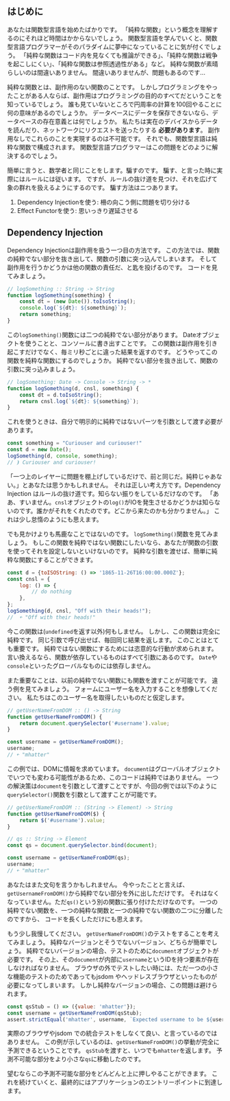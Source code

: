 ## はじめに

あなたは関数型言語を始めたばかりです。
「純粋な関数」という概念を理解するのにそれほど時間はかからないでしょう。
関数型言語を学んでいくと、関数型言語プログラマーがそのパラダイムに夢中になっていることに気が付くでしょう。
「純粋な関数はコード内を見なくても推論ができる」、「純粋な関数は戦争を起こしにくい」、「純粋な関数は参照透過性がある」など。
純粋な関数が素晴らしいのは間違いありません。
間違いありませんが、問題もあるのです...

純粋な関数とは、副作用のない関数のことです。
しかしプログラミングをやったことがある人ならば、副作用はプログラミングの目的のすべてだということを知っているでしょう。
誰も見ていないところで円周率の計算を100回やることに何の意味があるのでしょうか。
データベースにデータを保存できないなら、データベースの存在意義とは何でしょうか。
私たちは実在のデバイスからデータを読んだり、ネットワークにリクエストを送ったりする **必要があります**。
副作用なしでこれらのことを実現するのは不可能です。
それでも、関数型言語は純粋な関数で構成されます。
関数型言語プログラマーはこの問題をどのように解決するのでしょう。

簡単に言うと、数学者と同じことをします。騙すのです。
騙す、と言った時に実際にはルールには従います。
ですが、ルールの抜け道を見つけ、それを広げて象の群れを扱えるようにするのです。
騙す方法はニつあります。

1. Dependency Injectionを使う: 柵の向こう側に問題を切り分ける
2. Effect Functorを使う: 思いっきり遅延させる

## Dependency Injection

Dependency Injectionは副作用を扱う一つ目の方法です。
この方法では、関数の純粋でない部分を抜き出して、関数の引数に突っ込んでしまいます。
そして副作用を行うかどうかは他の関数の責任だ、と匙を投げるのです。
コードを見てみましょう。

```js
// logSomething :: String -> String
function logSomething(something) {
    const dt = (new Date()).toIsoString();
    console.log(`${dt}: ${something}`);
    return something;
}
```

この`logSomething()`関数には二つの純粋でない部分があります。
Dateオブジェクトを使うことと、コンソールに書き出すことです。
この関数は副作用を引き起こすだけでなく、毎ミリ秒ごとに違った結果を返すのです。
どうやってこの関数を純粋な関数にするのでしょうか。
純粋でない部分を抜き出して、関数の引数に突っ込みましょう。

```js
// logSomething: Date -> Console -> String -> *
function logSomething(d, cnsl, something) {
    const dt = d.toIsoString();
    return cnsl.log(`${dt}: ${something}`);
}
```

これを使うときは、自分で明示的に純粋ではないパーツを引数として渡す必要があります。


```js
const something = "Curiouser and curiouser!"
const d = new Date();
logSomething(d, console, something);
// ⦘ Curiouser and curiouser!
```

「一つ上のレイヤーに問題を棚上げしているだけで、前と同じだ。純粋じゃあない。」とあなたは思うかもしれません。
それは正しい考え方です。Dependency Injection はルールの抜け道です。知らない振りをしているだけなのです。
「ああ、すいません。`cnsl`オブジェクトの`log()`がIOを発生させるかどうかは知らないのです。誰かがそれをくれたのです。どこから来たのかも分かりません。」
これは少し怠惰のようにも思えます。

でも見かけよりも馬鹿なことではないのです。
`logSomething()`関数を見てみましょう。
もしこの関数を純粋ではない関数にしたいなら、あなたが関数の引数を使ってそれを設定しないといけないのです。
純粋な引数を渡せば、簡単に純粋な関数にすることができます。

```js
const d = {toISOString: () => '1865-11-26T16:00:00.000Z'};
const cnsl = {
    log: () => {
        // do nothing
    },
};
logSomething(d, cnsl, "Off with their heads!");
//  ￩ "Off with their heads!"
```

今この関数は(`undefined`を返す以外)何もしません。
しかし、この関数は完全に純粋です。
同じ引数で呼び出せば、毎回同じ結果を返します。
このことはとても重要です。
純粋ではない関数にするためには恣意的な行動が求められます。
言い換えるなら、関数が依存しているものはすべて引数にあるのです。
`Date`や`console`といったグローバルなものには依存しません。

また重要なことは、以前の純粋でない関数にも関数を渡すことが可能です。
違う例を見てみましょう。
フォームにユーザー名を入力することを想像してください。
私たちはこのユーザー名を取得したいものだと仮定します。

```js
// getUserNameFromDOM :: () -> String
function getUserNameFromDOM() {
    return document.querySelector('#username').value;
}

const username = getUserNameFromDOM();
username;
// ￩ "mhatter"
```

この例では、DOMに情報を求めています。
`document`はグローバルオブジェクトでいつでも変わる可能性があるため、このコードは純粋ではありません。
一つの解決策は`document`を引数として渡すことですが、今回の例では以下のように
`querySelector()`関数を引数として渡すことが可能です。

```js
// getUserNameFromDOM :: (String -> Element) -> String
function getUserNameFromDOM($) {
    return $('#username').value;
}

// qs :: String -> Element
const qs = document.querySelector.bind(document);

const username = getUserNameFromDOM(qs);
username;
// ￩ "mhatter"
```

あなたはまた文句を言うかもしれません。
今やったことと言えば、`getUsernameFromDOM()`から純粋でない部分を外に出しただけです。
それはなくなっていません。ただ`qs()`という別の関数に張り付けただけなのです。
一つの純粋でない関数を、一つの純粋な関数と一つの純粋でない関数の二つに分離したのですから、
コードを長くしただけにも思えます。

もう少し我慢してください。
`getUserNameFromDOM()`のテストをすることを考えてみましょう。
純粋なバージョンとそうでないバージョン、どちらが簡単でしょう。
純粋でないバージョンの場合、テストのために`document`オブジェクトが必要です。
その上、その`document`が内部に`username`というIDを持つ要素が存在しなければなりません。
ブラウザの外でテストしたい時には、ただ一つの小さな機能のテストのためであってもjsdom やヘッドレスブラウザといったものが必要になってしまいます。
しかし純粋なバージョンの場合、この問題は避けられます。

```js
const qsStub = () => ({value: 'mhatter'});
const username = getUserNameFromDOM(qsStub);
assert.strictEqual('mhatter', username, `Expected username to be ${username}`);
```

実際のブラウザやjsdom での統合テストをしなくて良い、と言っているのではありません。
この例が示しているのは、`getUserNameFromDOM()`の挙動が完全に予測できるということです。
`qsStub`を渡すと、いつでも`mhatter`を返します。
予測不可能な部分をより小さな`qs`に移動したのです。

望むならこの予測不可能な部分をどんどんと上に押しやることができます。
これを続けていくと、最終的にはアプリケーションのエントリーポイントに到達します。
